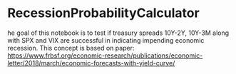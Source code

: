 # RecessionProbabilityCalculator
he goal of this notebook is to test if treasury spreads 10Y-2Y, 10Y-3M along with SPX and VIX are successful in indicating impending economic recession. This concept is based on paper: https://www.frbsf.org/economic-research/publications/economic-letter/2018/march/economic-forecasts-with-yield-curve/

